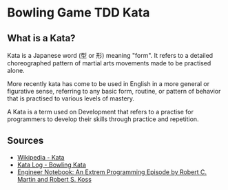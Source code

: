 # Bowling Game TDD Kata

## What is a Kata?

Kata is a Japanese word (型 or 形) meaning "form". It refers to a detailed choreographed pattern of martial arts movements made to be practised alone.

More recently kata has come to be used in English in a more general or figurative sense, referring to any basic form, routine, or pattern of behavior that is practised to various levels of mastery.

A Kata is a term used on Development that refers to a practise for programmers to develop their skills through practice and repetition.

## Sources

* [Wikipedia - Kata](https://en.wikipedia.org/wiki/Kata)
* [Kata Log - Bowling Kata](https://kata-log.rocks/bowling-game-kata)
* [Engineer Notebook: An Extrem Programming Episode by Robert C. Martin and Robert S. Koss](http://people.scs.carleton.ca/~jeanpier/COMP5104F06/TDD.pdf)
